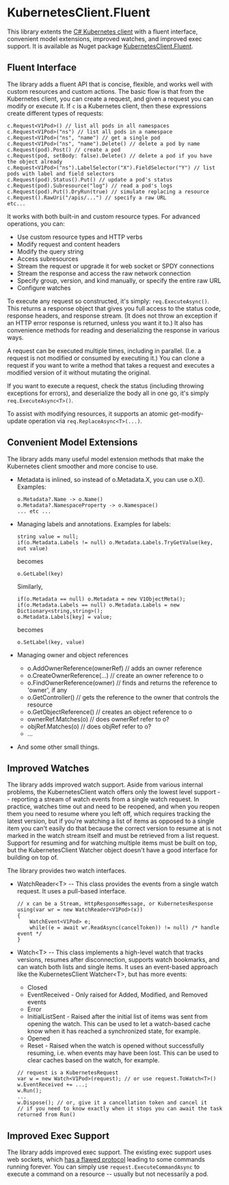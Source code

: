 # KubernetesClient.Fluent
This library extents the [C# Kubernetes client](https://github.com/kubernetes-client/csharp) with a fluent interface, convenient model
extensions, improved watches, and improved exec support. It is available as Nuget package
[KubernetesClient.Fluent](https://www.nuget.org/packages/KubernetesClient.Fluent/).

## Fluent Interface
The library adds a fluent API that is concise, flexible, and works well with custom resources and custom actions. The basic flow is that
from the Kubernetes client, you can create a request, and given a request you can modify or execute it. If `c` is a Kubernetes client,
then these expressions create different types of requests:

    c.Request<V1Pod>() // list all pods in all namespaces
    c.Request<V1Pod>("ns") // list all pods in a namespace
    c.Request<V1Pod>("ns", "name") // get a single pod
    c.Request<V1Pod>("ns", "name").Delete() // delete a pod by name
    c.Request(pod).Post() // create a pod
    c.Request(pod, setBody: false).Delete() // delete a pod if you have the object already
    c.Request<V1Pod>("ns").LabelSelector("X").FieldSelector("Y") // list pods with label and field selectors
    c.Request(pod).Status().Put() // update a pod's status
    c.Request(pod).Subresource("log") // read a pod's logs
    c.Request(pod).Put().DryRun(true) // simulate replacing a resource
    c.Request().RawUri("/apis/...") // specify a raw URL
    etc...

It works with both built-in and custom resource types. For advanced operations, you can:

* Use custom resource types and HTTP verbs
* Modify request and content headers
* Modify the query string
* Access subresources
* Stream the request or upgrade it for web socket or SPDY connections
* Stream the response and access the raw network connection
* Specify group, version, and kind manually, or specify the entire raw URL
* Configure watches

To execute any request so constructed, it's simply: `req.ExecuteAsync()`. This returns a response object that gives you full access to the
status code, response headers, and response stream. (It does not throw an exception if an HTTP error response is returned, unless you want
it to.) It also has convenience methods for reading and deserializing the response in various ways.

A request can be executed multiple times, including in parallel. (I.e. a request is not modified or consumed by executing it.) You can
clone a request if you want to write a method that takes a request and executes a modified version of it without mutating the original.

If you want to execute a request, check the status (including throwing exceptions for errors), and deserialize the body all in one go,
it's simply `req.ExecuteAsync<T>()`.

To assist with modifying resources, it supports an atomic get-modify-update operation via `req.ReplaceAsync<T>(...)`.

## Convenient Model Extensions
The library adds many useful model extension methods that make the Kubernetes client smoother and more concise to use.

* Metadata is inlined, so instead of o.Metadata.X, you can use o.X(). Examples:

      o.Metadata?.Name -> o.Name()
      o.Metadata?.NamespaceProperty -> o.Namespace()
      ... etc ...

* Managing labels and annotations. Examples for labels:

      string value = null;
      if(o.Metadata.Labels != null) o.Metadata.Labels.TryGetValue(key, out value)
  
  becomes
  
      o.GetLabel(key)
  
  Similarly,

      if(o.Metadata == null) o.Metadata = new V1ObjectMeta();
      if(o.Metadata.Labels == null) o.Metadata.Labels = new Dictionary<string,string>();
      o.Metadata.Labels[key] = value;
  
  becomes
  
      o.SetLabel(key, value)

* Managing owner and object references
  * o.AddOwnerReference(ownerRef) // adds an owner reference
  * o.CreateOwnerReference(...) // create an owner reference to o
  * o.FindOwnerReference(owner) // finds and returns the reference to 'owner', if any
  * o.GetController() // gets the reference to the owner that controls the resource
  * o.GetObjectReference() // creates an object reference to o
  * ownerRef.Matches(o) // does ownerRef refer to o?
  * objRef.Matches(o) // does objRef refer to o?
  * ...
* And some other small things.

## Improved Watches
The library adds improved watch support. Aside from various internal problems, the KubernetesClient watch offers only the lowest level
support -- reporting a stream of watch events from a single watch request. In practice, watches time out and need to be reopened, and
when you reopen them you need to resume where you left off, which requires tracking the latest version, but if you're watching a list
of items as opposed to a single item you can't easily do that because the correct version to resume at is not marked in the watch
stream itself and must be retrieved from a list request. Support for resuming and for watching multiple items must be built on top, but
the KubernetesClient Watcher object doesn't have a good interface for building on top of.

The library provides two watch interfaces.

* WatchReader\<T\> -- This class provides the events from a single watch request. It uses a pull-based interface.
      
      // x can be a Stream, HttpResponseMessage, or KubernetesResponse
      using(var wr = new WatchReader<V1Pod>(x))
      {
          WatchEvent<V1Pod> e;
          while((e = await wr.ReadAsync(cancelToken)) != null) /* handle event */
      }
      
* Watch\<T\> -- This class implements a high-level watch that tracks versions, resumes after disconnection, supports watch bookmarks, and
  can watch both lists and single items. It uses an event-based approach like the KubernetesClient Watcher\<T\>, but has more events:
  * Closed
  * EventReceived - Only raised for Added, Modified, and Removed events
  * Error
  * InitialListSent - Raised after the initial list of items was sent from opening the watch. This can be used to let a watch-based cache
    know when it has reached a synchronized state, for example.
  * Opened
  * Reset - Raised when the watch is opened without successfully resuming, i.e. when events may have been lost. This can be used to clear
    caches based on the watch, for example.
  
  ````    
  // request is a KubernetesRequest
  var w = new Watch<V1Pod>(request); // or use request.ToWatch<T>()
  w.EventReceived += ...;
  w.Run();
  ...
  w.Dispose(); // or, give it a cancellation token and cancel it
  // if you need to know exactly when it stops you can await the task returned from Run()
  ````

## Improved Exec Support
The library adds improved exec support. The existing exec support uses web sockets, which
[has a flawed protocol](https://github.com/kubernetes/kubernetes/issues/89899) leading to some commands running forever.
You can simply use `request.ExecuteCommandAsync` to execute a command on a resource -- usually but not necessarily a pod.
